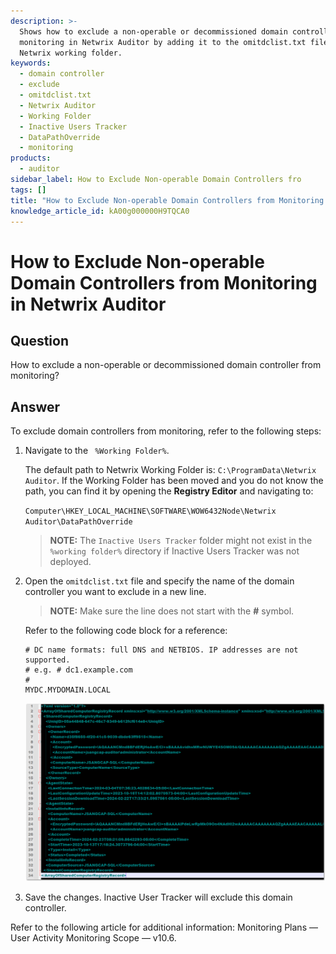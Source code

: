 ```yaml
---
description: >-
  Shows how to exclude a non-operable or decommissioned domain controller from
  monitoring in Netwrix Auditor by adding it to the omitdclist.txt file in the
  Netwrix working folder.
keywords:
  - domain controller
  - exclude
  - omitdclist.txt
  - Netwrix Auditor
  - Working Folder
  - Inactive Users Tracker
  - DataPathOverride
  - monitoring
products:
  - auditor
sidebar_label: How to Exclude Non-operable Domain Controllers fro
tags: []
title: "How to Exclude Non-operable Domain Controllers from Monitoring in Netwrix Auditor"
knowledge_article_id: kA00g000000H9TQCA0
---
```


# How to Exclude Non-operable Domain Controllers from Monitoring in Netwrix Auditor

## Question

How to exclude a non-operable or decommissioned domain controller from monitoring?

## Answer

To exclude domain controllers from monitoring, refer to the following steps:

1. Navigate to the ` %Working Folder%`.

   The default path to Netwrix Working Folder is: `C:\ProgramData\Netwrix Auditor`. If the Working Folder has been moved and you do not know the path, you can find it by opening the **Registry Editor** and navigating to:

   `Computer\HKEY_LOCAL_MACHINE\SOFTWARE\WOW6432Node\Netwrix Auditor\DataPathOverride`

   > **NOTE:** The `Inactive Users Tracker` folder might not exist in the `%working folder%` directory if Inactive Users Tracker was not deployed.

2. Open the `omitdclist.txt` file and specify the name of the domain controller you want to exclude in a new line.

   > **NOTE:** Make sure the line does not start with the **#** symbol.

   Refer to the following code block for a reference:

   ```text
   # DC name formats: full DNS and NETBIOS. IP addresses are not supported.
   # e.g. # dc1.example.com
   #
   MYDC.MYDOMAIN.LOCAL
   ```

   ![User-added image](images/ka0Qk0000003W1l_0EMQk000003oywv.png)

3. Save the changes. Inactive User Tracker will exclude this domain controller.

Refer to the following article for additional information: Monitoring Plans — User Activity Monitoring Scope — v10.6.
